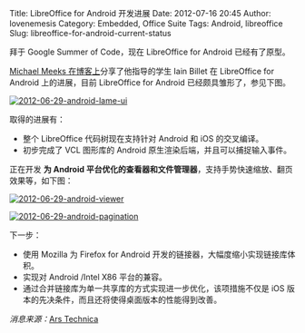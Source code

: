 Title: LibreOffice for Android 开发进展
Date: 2012-07-16 20:45
Author: lovenemesis
Category: Embedded, Office Suite
Tags: Android, libreoffice
Slug: libreoffice-for-android-current-status

拜于 Google Summer of Code，现在 LibreOffice for Android 已经有了原型。

[Michael Meeks
在博客上](http://people.gnome.org/~michael/blog/2012-07-03-libreoffice-android.html)分享了他指导的学生
Iain Billet 在 LibreOffice for Android 上的进展，目前 LibreOffice for
Android 已经颇具雏形了，参见下图。

[![](http://linuxtoy.org/img/2012/07/2012-06-29-android-lame-ui.png "2012-06-29-android-lame-ui")](http://linuxtoy.org/img/2012/07/2012-06-29-android-lame-ui.png)

取得的进展有：

-   整个 LibreOffice 代码树现在支持针对 Android 和 iOS 的交叉编译。
-   初步完成了 VCL 图形库的 Android 原生渲染后端，并且可以捕捉输入事件。

正在开发 **为 Android
平台优化的查看器和文件管理器**，支持手势快速缩放、翻页效果等，如下图：

[![](http://linuxtoy.org/img/2012/07/2012-06-29-android-viewer.png "2012-06-29-android-viewer")](http://linuxtoy.org/img/2012/07/2012-06-29-android-viewer.png)

[![](http://linuxtoy.org/img/2012/07/2012-06-29-android-pagination.png "2012-06-29-android-pagination")](http://linuxtoy.org/img/2012/07/2012-06-29-android-pagination.png)

下一步：

-   使用 Mozilla 为 Firefox for Android
    开发的链接器，大幅度缩小实现链接库体积。
-   实现对 Android /Intel X86 平台的兼容。
-   通过合并链接库为单一共享库的方式实现进一步优化，该项措施不仅是 iOS
    版本的先决条件，而且还将使得桌面版本的性能得到改善。

*消息来源：*[Ars
Technica](http://arstechnica.com/information-technology/2012/07/libreoffice-for-android-advances-document-viewer-is-on-the-way/)
